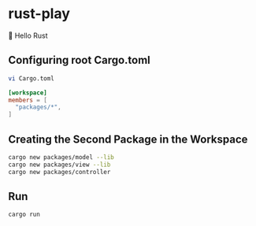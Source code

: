 # rust-play
🎉 Hello Rust


## Configuring root Cargo.toml

```bash
vi Cargo.toml
```


```toml
[workspace]
members = [
  "packages/*",
]
```


## Creating the Second Package in the Workspace

```bash
cargo new packages/model --lib
cargo new packages/view --lib
cargo new packages/controller
```

## Run

```bash
cargo run
```
